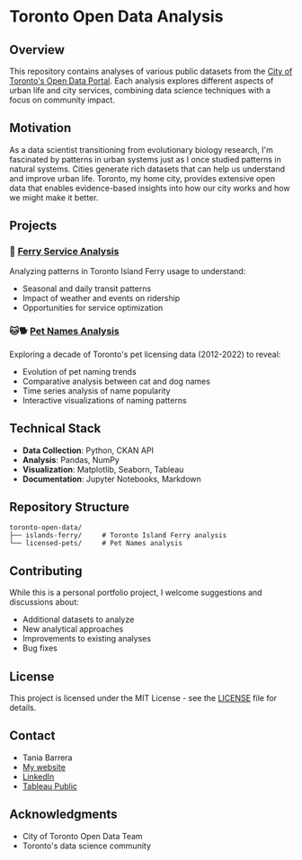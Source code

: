 # Toronto Open Data Analysis

## Overview
This repository contains analyses of various public datasets from the [City of Toronto's Open Data Portal](https://open.toronto.ca/). Each analysis explores different aspects of urban life and city services, combining data science techniques with a focus on community impact.

## Motivation
As a data scientist transitioning from evolutionary biology research, I'm fascinated by patterns in urban systems just as I once studied patterns in natural systems. Cities generate rich datasets that can help us understand and improve urban life. Toronto, my home city, provides extensive open data that enables evidence-based insights into how our city works and how we might make it better.

## Projects

### 🚢 [Ferry Service Analysis](./islands-ferry)
Analyzing patterns in Toronto Island Ferry usage to understand:
- Seasonal and daily transit patterns
- Impact of weather and events on ridership
- Opportunities for service optimization

### 🐱🐕 [Pet Names Analysis](./licensed-pets)
Exploring a decade of Toronto's pet licensing data (2012-2022) to reveal:
- Evolution of pet naming trends
- Comparative analysis between cat and dog names
- Time series analysis of name popularity
- Interactive visualizations of naming patterns

## Technical Stack
- **Data Collection**: Python, CKAN API
- **Analysis**: Pandas, NumPy
- **Visualization**: Matplotlib, Seaborn, Tableau
- **Documentation**: Jupyter Notebooks, Markdown

## Repository Structure
```
toronto-open-data/
├── islands-ferry/     # Toronto Island Ferry analysis
└── licensed-pets/     # Pet Names analysis
```
<!-- ├── common/            # Shared utilities and helpers
│   ├── utils/        # Common functions
│   └── toronto_api.py # API interaction tools
└── docs/             # Additional documentation
``` -->

<!-- ## Getting Started
1. Clone this repository:
   ```bash
   git clone https://github.com/tsbarr/toronto-open-data.git
   ```
2. Install requirements:
   ```bash
   pip install -r requirements.txt
   ```
3. Explore individual project directories for specific analyses -->

## Contributing
While this is a personal portfolio project, I welcome suggestions and discussions about:
- Additional datasets to analyze
- New analytical approaches
- Improvements to existing analyses
- Bug fixes

## License
This project is licensed under the MIT License - see the [LICENSE](LICENSE) file for details.

## Contact
- Tania Barrera
- [My website](taniabarrera.ca)
- [LinkedIn](https://www.linkedin.com/in/tania-sofia-barrera/)
- [Tableau Public](https://public.tableau.com/app/profile/tsbarr/vizzes)

## Acknowledgments
- City of Toronto Open Data Team
- Toronto's data science community
